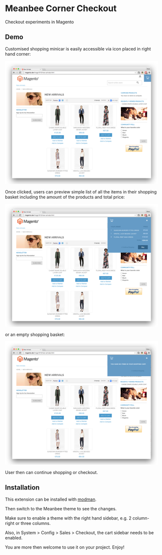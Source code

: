 # Meanbee Corner Checkout

Checkout experiments in Magento

## Demo

Customised shopping minicar is easily accessible via icon placed in right hand corner:

![Checkout easily accessible](docs/checkout-closed.png)

Once clicked, users can preview simple list of all the items in their shopping basket including the amount of the products and total price:

![Checkout preview displaying products](docs/checkout-products.png)

or an empty shopping basket:

![Checkout preview with shopping cart empty](docs/checkout-empty.png)

User then can continue shopping or checkout.

## Installation

This extension can be installed with [modman](https://github.com/colinmollenhour/modman).

Then switch to the Meanbee theme to see the changes.

Make sure to enable a theme with the right hand sidebar, e.g. 2 column-right or three columns.

Also, in System > Config > Sales > Checkout, the cart sidebar needs to be enabled.

You are more then welcome to use it on your project. Enjoy!
